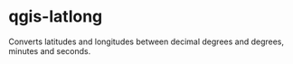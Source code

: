 # qgis-latlong
Converts latitudes and longitudes between decimal degrees and degrees, minutes and seconds.
